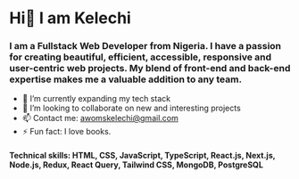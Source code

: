 # Hi👋 I am Kelechi

### I am a Fullstack Web Developer from Nigeria. I have a passion for creating beautiful, efficient, accessible, responsive and user-centric web projects. My blend of front-end and back-end expertise makes me a valuable addition to any team.


- 🔭 I’m currently expanding my tech stack
- 👯 I’m looking to collaborate on new and interesting projects
- 📫 Contact me: awomskelechi@gmail.com
- ⚡ Fun fact: I love books. 

#### Technical skills: HTML, CSS, JavaScript, TypeScript, React.js, Next.js, Node.js, Redux, React Query, Tailwind CSS, MongoDB, PostgreSQL

